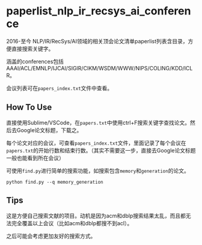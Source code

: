 # paperlist_nlp_ir_recsys_ai_conference
2016-至今 NLP/IR/RecSys/AI领域的相关顶会论文清单paperlist列表含目录，方便直接搜索关键字。

涵盖的conferences包括AAAI/ACL/EMNLP/IJCAI/SIGIR/CIKM/WSDM/WWW/NIPS/COLING/KDD/ICLR。

会议列表可在```papers_index.txt```文件中查看。

## How To Use
直接使用Sublime/VSCode，在```papers.txt```中使用ctrl+F搜索关键字查找论文。然后去Google论文标题，下载之。

每个论文对应的会议，可查看```papers_index.txt```文件，里面记录了每个会议在```papers.txt```的开始行数和结束行数。（其实不需要这一步，直接去Google论文标题一般也能看到所在会议）

可使用```find.py```进行简单的搜索功能，如搜索包含```memory```和```generation```的论文。

```python find.py --q memory_generation```

## Tips
这是方便自己搜索文献的项目。动机是因为acm和dblp搜索结果太乱，而且都无法完全覆盖以上会议（比如acm和dblp都搜不到acl）。

之后可能会考虑更加友好的搜索方式。
